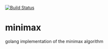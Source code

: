 [![Build Status](https://travis-ci.org/philipf/minimax.svg?branch=master)](https://travis-ci.org/philipf/minimax)

# minimax
golang implementation of the minimax algorithm
